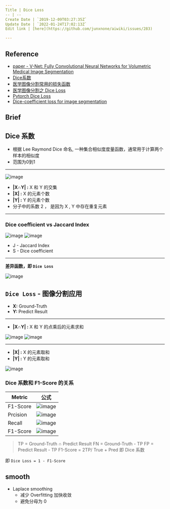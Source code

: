 ```yaml
---
Title | Dice Loss
-- | --
Create Date | `2019-12-09T03:27:35Z`
Update Date | `2022-01-24T17:02:13Z`
Edit link | [here](https://github.com/junxnone/aiwiki/issues/283)

---
```

## Reference

- [paper - V-Net: Fully Convolutional Neural Networks for Volumetric Medical Image Segmentation](http://campar.in.tum.de/pub/milletari2016Vnet/milletari2016Vnet.pdf)
- [Dice系数](https://zh.wikipedia.org/wiki/Dice%E7%B3%BB%E6%95%B0)
- [医学图像分割常用的损失函数](https://blog.csdn.net/Biyoner/article/details/84728417)
- [医学图像分割之 Dice Loss](https://www.aiuai.cn/aifarm1159.html)
- [Pytorch Dice Loss](https://github.com/pytorch/pytorch/issues/1249#issuecomment-337999895)
- [Dice-coefficient loss for image segmentation](https://blog.masterliu.net/dice-loss/)

## Brief
## Dice 系数
- 根据 Lee Raymond Dice 命名,  一种集合相似度度量函数，通常用于计算两个样本的相似度
- 范围为0到1
---
![image](https://user-images.githubusercontent.com/2216970/70405169-37557800-1a77-11ea-88d2-9f328c4e884f.png)

- **|X∩Y| :** X 和 Y 的交集
- **|X| :**  X 的元素个数 
- **|Y| :**  Y 的元素个数
- 分子中的系数 2 ， 是因为 X , Y 中存在重复元素

---
### Dice coefficient  vs Jaccard Index 

![image](https://user-images.githubusercontent.com/2216970/70427183-3b9d8780-1aaf-11ea-840a-626273dc4919.png)
![image](https://user-images.githubusercontent.com/2216970/70427192-3e987800-1aaf-11ea-9d99-06d028fe7be6.png)
- J - Jaccard Index
- S - Dice coefficient 

---
**差异函数，即 `Dice Loss`**

![image](https://user-images.githubusercontent.com/2216970/70405474-4e489a00-1a78-11ea-9e0f-3c2fd4ee5a2b.png)



##  `Dice Loss` -  图像分割应用
- **X:** Ground-Truth
- **Y:** Predict Result

---
- **|X∩Y| :** X 和 Y 的点乘后的元素求和

![image](https://user-images.githubusercontent.com/2216970/70410734-02532080-1a8b-11ea-8079-91229725e89c.png)
![image](https://user-images.githubusercontent.com/2216970/70410747-1008a600-1a8b-11ea-81b9-b795f6cb42bd.png)

---
- **|X| :**  X 的元素取和 
- **|Y| :**  Y 的元素取和

![image](https://user-images.githubusercontent.com/2216970/70410773-2ca4de00-1a8b-11ea-9dac-9d001c8a1436.png)

### Dice 系数和 F1-Score 的关系
Metric | 公式
-- | --
F1-Score | ![image](https://user-images.githubusercontent.com/2216970/70413978-b658a980-1a93-11ea-8d0f-b59eaf363d8a.png)
Prcision | ![image](https://user-images.githubusercontent.com/2216970/70414007-ccff0080-1a93-11ea-8bc9-eb191c23ca52.png)
Recall | ![image](https://user-images.githubusercontent.com/2216970/70414017-d38d7800-1a93-11ea-9a88-7a501d084256.png)
 F1-Score | ![image](https://user-images.githubusercontent.com/2216970/70414245-7fcf5e80-1a94-11ea-9d61-a9d741b0fb09.png)

> TP = Ground-Truth ∩ Predict Result
> FN = Ground-Truth - TP
> FP = Predict Result - TP
> F1-Score = 2TP/ True + Pred 即 Dice 系数

即 `Dice Loss = 1 - F1-Score`

## smooth
- Laplace smoothing
  - 减少 Overfitting 加快收敛
  - 避免分母为 0



